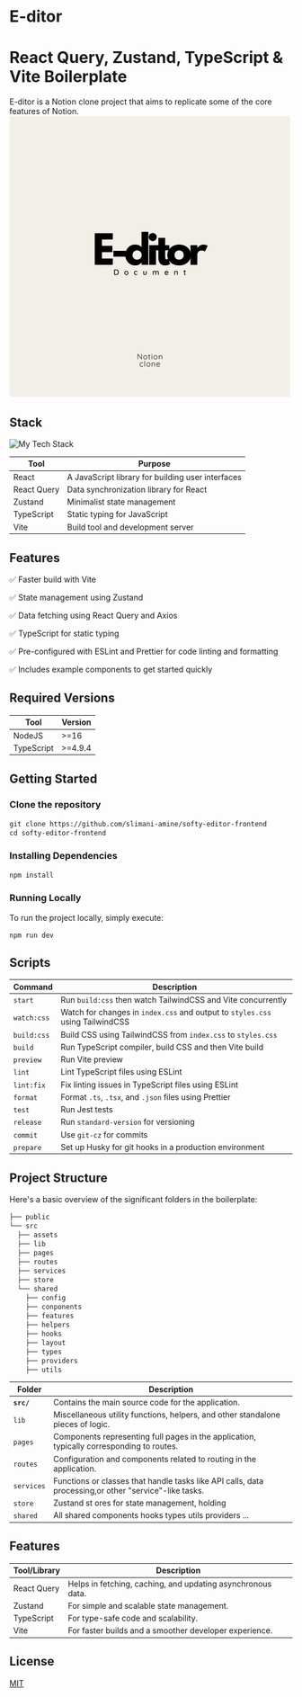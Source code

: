 # E-ditor

# React Query, Zustand, TypeScript & Vite Boilerplate

E-ditor is a Notion clone project that aims to replicate some of the core features of Notion.
![E-ditor Logo](<./public/Black%20And%20White%20Aesthetic%20Minimalist%20Modern%20Simple%20Typography%20Coconut%20Cosmetics%20Logo%20(1).png>)

## Stack

![My Tech Stack](https://github-readme-tech-stack.vercel.app/api/cards?align=center&titleAlign=center&lineCount=4&theme=github_dark&hideTitle=true&line1=react,react,61DAFB;react-query,react-query,FF4500;&line3=typescript,typescript,3178C6;vite,vite,646CFF;&line2=zustand,zustand,64D5CA;axios,axios,4183C4;&line4=eslint,eslint,4B32C3;prettier,prettier,F7B93E;)

| Tool        | Purpose                                           |
| ----------- | ------------------------------------------------- |
| React       | A JavaScript library for building user interfaces |
| React Query | Data synchronization library for React            |
| Zustand     | Minimalist state management                       |
| TypeScript  | Static typing for JavaScript                      |
| Vite        | Build tool and development server                 |

## Features

:white_check_mark: Faster build with Vite

:white_check_mark: State management using Zustand

:white_check_mark: Data fetching using React Query and Axios

:white_check_mark: TypeScript for static typing

:white_check_mark: Pre-configured with ESLint and Prettier for code linting and formatting

:white_check_mark: Includes example components to get started quickly

## Required Versions

| Tool       | Version |
| ---------- | ------- |
| NodeJS     | >=16    |
| TypeScript | >=4.9.4 |

## Getting Started

### Clone the repository

```
git clone https://github.com/slimani-amine/softy-editor-frontend
cd softy-editor-frontend
```

### Installing Dependencies

```
npm install
```

### Running Locally

To run the project locally, simply execute:

```
npm run dev
```

## Scripts

| Command     | Description                                                                   |
| ----------- | ----------------------------------------------------------------------------- |
| `start`     | Run `build:css` then watch TailwindCSS and Vite concurrently                  |
| `watch:css` | Watch for changes in `index.css` and output to `styles.css` using TailwindCSS |
| `build:css` | Build CSS using TailwindCSS from `index.css` to `styles.css`                  |
| `build`     | Run TypeScript compiler, build CSS and then Vite build                        |
| `preview`   | Run Vite preview                                                              |
| `lint`      | Lint TypeScript files using ESLint                                            |
| `lint:fix`  | Fix linting issues in TypeScript files using ESLint                           |
| `format`    | Format `.ts`, `.tsx`, and `.json` files using Prettier                        |
| `test`      | Run Jest tests                                                                |
| `release`   | Run `standard-version` for versioning                                         |
| `commit`    | Use `git-cz` for commits                                                      |
| `prepare`   | Set up Husky for git hooks in a production environment                        |

## Project Structure

Here's a basic overview of the significant folders in the boilerplate:

```
├── public
└── src
  ├── assets
  ├── lib
  ├── pages
  ├── routes
  ├── services
  ├── store
  └── shared
    ├── config
    ├── conponents
    ├── features
    ├── helpers
    ├── hooks
    ├── layout
    ├── types
    ├── providers
    ├── utils
```

| Folder     | Description                                                                                           |
| ---------- | ----------------------------------------------------------------------------------------------------- |
| **`src/`** | Contains the main source code for the application.                                                    |
| `lib`      | Miscellaneous utility functions, helpers, and other standalone pieces of logic.                       |
| `pages`    | Components representing full pages in the application, typically corresponding to routes.             |
| `routes`   | Configuration and components related to routing in the application.                                   |
| `services` | Functions or classes that handle tasks like API calls, data processing,or other "service"-like tasks. |
| `store`    | Zustand st ores for state management, holding                                                         |
| `shared`   | All shared components hooks types utils providers ...                                                 |

## Features

| Tool/Library | Description                                                 |
| ------------ | ----------------------------------------------------------- |
| React Query  | Helps in fetching, caching, and updating asynchronous data. |
| Zustand      | For simple and scalable state management.                   |
| TypeScript   | For type-safe code and scalability.                         |
| Vite         | For faster builds and a smoother developer experience.      |

## License

[MIT](https://choosealicense.com/licenses/mit/)
